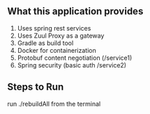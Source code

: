 ## What this application provides

1. Uses spring rest services
2. Uses Zuul Proxy as a gateway
3. Gradle as build tool
4. Docker for containerization
5. Protobuf content negotiation (/service1)
6. Spring security (basic auth /service2)

## Steps to Run

run ./rebuildAll from the terminal
